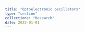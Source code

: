 ```yaml
---
title: "Optoelectronic oscillators"
type: "section"
collections: "Research"
date: 2025-01-01
---
```


